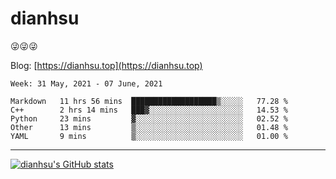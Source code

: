 
# dianhsu

:stuck_out_tongue_winking_eye::stuck_out_tongue_winking_eye::stuck_out_tongue_winking_eye:

Blog: [https://dianhsu.top](https://dianhsu.top)

<!--START_SECTION:waka-->
```text
Week: 31 May, 2021 - 07 June, 2021

Markdown   11 hrs 56 mins  ███████████████████▒░░░░░   77.28 % 
C++        2 hrs 14 mins   ███▓░░░░░░░░░░░░░░░░░░░░░   14.53 % 
Python     23 mins         ▓░░░░░░░░░░░░░░░░░░░░░░░░   02.52 % 
Other      13 mins         ▒░░░░░░░░░░░░░░░░░░░░░░░░   01.48 % 
YAML       9 mins          ▒░░░░░░░░░░░░░░░░░░░░░░░░   01.00 % 
```
<!--END_SECTION:waka-->

---

[![dianhsu's GitHub stats](https://github-readme-stats.vercel.app/api?username=dianhsu)](https://github.com/anuraghazra/github-readme-stats)

